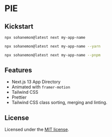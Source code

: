 # PIE

## Kickstart

```bash
npx sohanemon@latest next my-app-name
```

```bash
npx sohanemon@latest next my-app-name --yarn
```

```bash
npx sohanemon@latest next my-app-name --pnpm
```

## Features

- Next.js 13 App Directory
- Animated with `framer-motion`
- Tailwind CSS
- Prettier
- Tailwind CSS class sorting, merging and linting.

## License

Licensed under the [MIT license](https://github.com/shadcn/ui/blob/main/LICENSE.md).
